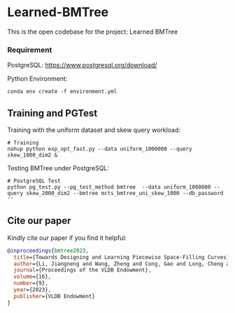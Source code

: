 

# Learned-BMTree

This is the open codebase for the project: Learned BMTree

### Requirement

PostgreSQL: https://www.postgresql.org/download/

Python Environment: 

```shell
conda env create -f environment.yml
```



## Training and PGTest

Training with the uniform dataset and skew query workload:

```shell
# Training
nohup python exp_opt_fast.py --data uniform_1000000 --query skew_1000_dim2 &
```

Testing BMTree under PostgreSQL:

```shell
# PostgreSQL Test
python pg_test.py --pg_test_method bmtree  --data uniform_1000000 --query skew_2000_dim2 --bmtree mcts_bmtree_uni_skew_1000 --db_password ''
```

## Cite our paper

Kindly cite our paper if you find it helpful:
```bibtex
@inproceedings{bmtree2023,
  title={Towards Designing and Learning Piecewise Space-Filling Curves},
  author={Li, Jiangneng and Wang, Zheng and Cong, Gao and Long, Cheng and Kiah, Han Mao and Cui, Bin},
  journal={Proceedings of the VLDB Endowment},
  volume={16},
  number={9},
  year={2023},
  publisher={VLDB Endowment}
}
```

